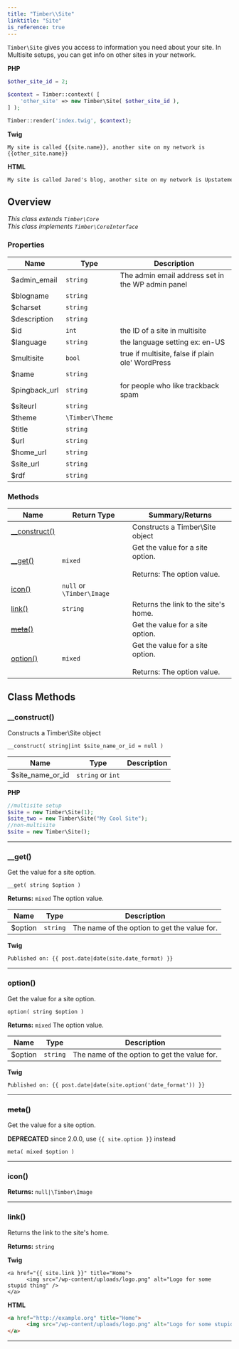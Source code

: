 ```yaml
---
title: "Timber\\​Site"
linktitle: "Site"
is_reference: true
---
```


`Timber\Site` gives you access to information you need about your site. In Multisite setups, you
can get info on other sites in your network.

<!--more-->

**PHP**

```php
$other_site_id = 2;

$context = Timber::context( [
    'other_site' => new Timber\Site( $other_site_id ),
] );

Timber::render('index.twig', $context);
```
**Twig**

```twig
My site is called {{site.name}}, another site on my network is {{other_site.name}}
```
**HTML**

```html
My site is called Jared's blog, another site on my network is Upstatement.com
```

## Overview

*This class extends `Timber\Core`*  
*This class implements `Timber\CoreInterface`*  

### Properties

<div class="table-properties">

| Name | Type | Description |
| --- | --- | --- |
| <span class="property-name">$admin_email</span> | <span class="property-type">`string`</span> | <span class="property-description">The admin email address set in the WP admin panel</span> |
| <span class="property-name">$blogname</span> | <span class="property-type">`string`</span> | <span class="property-description"></span> |
| <span class="property-name">$charset</span> | <span class="property-type">`string`</span> | <span class="property-description"></span> |
| <span class="property-name">$description</span> | <span class="property-type">`string`</span> | <span class="property-description"></span> |
| <span class="property-name">$id</span> | <span class="property-type">`int`</span> | <span class="property-description">the ID of a site in multisite</span> |
| <span class="property-name">$language</span> | <span class="property-type">`string`</span> | <span class="property-description">the language setting ex: en-US</span> |
| <span class="property-name">$multisite</span> | <span class="property-type">`bool`</span> | <span class="property-description">true if multisite, false if plain ole' WordPress</span> |
| <span class="property-name">$name</span> | <span class="property-type">`string`</span> | <span class="property-description"></span> |
| <span class="property-name">$pingback_url</span> | <span class="property-type">`string`</span> | <span class="property-description">for people who like trackback spam</span> |
| <span class="property-name">$siteurl</span> | <span class="property-type">`string`</span> | <span class="property-description"></span> |
| <span class="property-name">$theme</span> | <span class="property-type">`\Timber\Theme`</span> | <span class="property-description"></span> |
| <span class="property-name">$title</span> | <span class="property-type">`string`</span> | <span class="property-description"></span> |
| <span class="property-name">$url</span> | <span class="property-type">`string`</span> | <span class="property-description"></span> |
| <span class="property-name">$home_url</span> | <span class="property-type">`string`</span> | <span class="property-description"></span> |
| <span class="property-name">$site_url</span> | <span class="property-type">`string`</span> | <span class="property-description"></span> |
| <span class="property-name">$rdf</span> | <span class="property-type">`string`</span> | <span class="property-description"></span> |

</div>

### Methods

<div class="table-methods">

| Name | Return Type | Summary/Returns |
| --- | --- | --- |
| <span class="method-name">[__construct()](#__construct)</span> | <span class="method-type"></span> | <span class="method-description">Constructs a Timber\Site object</span> |
| <span class="method-name">[__get()](#__get)</span> | <span class="method-type">`mixed`</span> | <span class="method-description">Get the value for a site option.<br><br><span class="method-return"><span class="method-return-label">Returns:</span> The option value.</span></span> |
| <span class="method-name">[icon()](#icon)</span> | <span class="method-type">`null` or `\Timber\Image`</span> | <span class="method-description"></span> |
| <span class="method-name">[link()](#link)</span> | <span class="method-type">`string`</span> | <span class="method-description">Returns the link to the site's home.</span> |
| <span class="method-name">[~~meta~~()](#meta)</span> | <span class="method-type"></span> | <span class="method-description">Get the value for a site option.</span> |
| <span class="method-name">[option()](#option)</span> | <span class="method-type">`mixed`</span> | <span class="method-description">Get the value for a site option.<br><br><span class="method-return"><span class="method-return-label">Returns:</span> The option value.</span></span> |

</div>


## Class Methods

### \_\_construct()

Constructs a Timber\Site object

`__construct( string|int $site_name_or_id = null )`

| Name | Type | Description |
| --- | --- | --- |
| $site_name_or_id | `string` or `int` |  |

**PHP**

```php
//multisite setup
$site = new Timber\Site(1);
$site_two = new Timber\Site("My Cool Site");
//non-multisite
$site = new Timber\Site();
```

---

### \_\_get()

Get the value for a site option.

`__get( string $option )`

**Returns:** `mixed` The option value.

| Name | Type | Description |
| --- | --- | --- |
| $option | `string` | The name of the option to get the value for. |

**Twig**

```twig
Published on: {{ post.date|date(site.date_format) }}
```

---

### option()

Get the value for a site option.

`option( string $option )`

**Returns:** `mixed` The option value.

| Name | Type | Description |
| --- | --- | --- |
| $option | `string` | The name of the option to get the value for. |

**Twig**

```twig
Published on: {{ post.date|date(site.option('date_format')) }}
```

---

### ~~meta~~()

Get the value for a site option.

**DEPRECATED** since 2.0.0, use `{{ site.option }}` instead

`meta( mixed $option )`

---

### icon()

**Returns:** `null|\Timber\Image` 

---

### link()

Returns the link to the site's home.

**Returns:** `string` 

**Twig**

```twig
<a href="{{ site.link }}" title="Home">
	  <img src="/wp-content/uploads/logo.png" alt="Logo for some stupid thing" />
</a>
```
**HTML**

```html
<a href="http://example.org" title="Home">
	  <img src="/wp-content/uploads/logo.png" alt="Logo for some stupid thing" />
</a>
```

---

